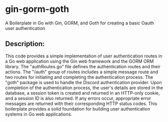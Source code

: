 # gin-gorm-goth
A Boilerplate in Go with Gin, GORM, and Goth for creating a basic Oauth user authentication 

## Description:
This code provides a simple implementation of user authentication routes in a Go web application using the Gin web framework and the GORM ORM library. The "authRoutes.go" file defines the authentication routes and their actions. The "/auth" group of routes includes a simple message route and two routes for initiating and completing the authentication process. The "goth" package is used to handle the Discord authentication provider. Upon completion of the authentication process, the user's details are stored in the database, a session token is created and returned in an HTTP-only cookie, and a session ID is also returned. If any errors occur, appropriate error messages are returned with their corresponding HTTP status codes. This boilerplate provides a solid foundation for building user authentication systems in Go web applications.
